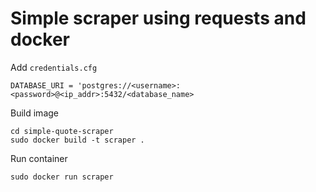 # Simple scraper using requests and docker

Add `credentials.cfg`
```
DATABASE_URI = 'postgres://<username>:<password>@<ip_addr>:5432/<database_name>
```

Build image
```
cd simple-quote-scraper
sudo docker build -t scraper .
```

Run container
```
sudo docker run scraper
```
